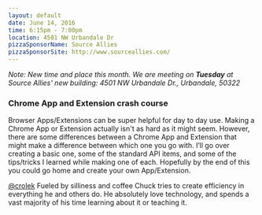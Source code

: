 ```yaml
---
layout: default
date: June 14, 2016
time: 6:15pm - 7:00pm
location: 4501 NW Urbandale Dr
pizzaSponsorName: Source Allies
pizzaSponsorSite: http://www.sourceallies.com/
---
```


*Note: New time and place this month. We are meeting on <b>Tuesday</b> at Source Allies' new building: 4501 NW Urbandale Dr., Urbandale, 50322*

### Chrome App and Extension crash course

Browser Apps/Extensions can be super helpful for day to day use. Making a Chrome App or Extension actually isn't as hard as it might seem. However, there are some differences between a Chrome App and Extension that might make a difference between which one you go with. I’ll go over creating a basic one, some of the standard API items, and some of the tips/tricks I learned while making one of each. Hopefully by the end of this you could go home and create your own App/Extension.

[@crolek](https://twitter.com/crolek)
Fueled by silliness and coffee Chuck tries to create efficiency in everything he and others do. He absolutely love technology, and spends a vast majority of his time learning about it or teaching it.
